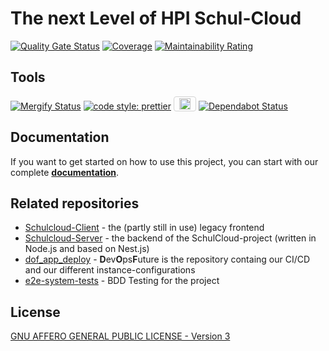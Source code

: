 # The next Level of HPI Schul-Cloud

[![Quality Gate Status](https://sonarcloud.io/api/project_badges/measure?project=hpi-schul-cloud_nuxt-client&metric=alert_status)](https://sonarcloud.io/summary/new_code?id=hpi-schul-cloud_nuxt-client)
[![Coverage](https://sonarcloud.io/api/project_badges/measure?project=hpi-schul-cloud_nuxt-client&metric=coverage)](https://sonarcloud.io/summary/new_code?id=hpi-schul-cloud_nuxt-client)
[![Maintainability Rating](https://sonarcloud.io/api/project_badges/measure?project=hpi-schul-cloud_nuxt-client&metric=sqale_rating)](https://sonarcloud.io/summary/new_code?id=hpi-schul-cloud_nuxt-client)

## Tools

[![Mergify Status](https://gh.mergify.io/badges/hpi-schul-cloud/nuxt-client.png?style=cut)](https://mergify.io) [![code style: prettier](https://img.shields.io/badge/code_style-prettier-ff69b4.svg?style=flat)](https://github.com/prettier/prettier) <a href="https://lokalise.com/" ><img height="18px" src="https://lokalise.com/img/lokalise_logo_black.png" style="padding: 2px 8px; border: 1px solid lightgrey; border-radius: 4px;" alt="Lokalise Logo"></a> [![Dependabot Status](https://api.dependabot.com/badges/status?host=github&repo=hpi-schul-cloud/nuxt-client)](https://dependabot.com)

## Documentation

If you want to get started on how to use this project, you can start with our complete **[documentation](https://documentation.dbildungscloud.dev/docs/category/nuxt-client)**.

## Related repositories

- [Schulcloud-Client](https://github.com/hpi-schul-cloud/schulcloud-client) - the (partly still in use) legacy frontend
- [Schulcloud-Server](https://github.com/hpi-schul-cloud/schulcloud-server) - the backend of the SchulCloud-project (written in Node.js and based on Nest.js)
- [dof_app_deploy](https://github.com/hpi-schul-cloud/dof_app_deploy) - **D**ev**O**ps**F**uture is the repository containg our CI/CD and our different instance-configurations
- [e2e-system-tests](https://github.com/hpi-schul-cloud/e2e-system-tests) - BDD Testing for the project

## License

[GNU AFFERO GENERAL PUBLIC LICENSE - Version 3](./LICENSE.md)
